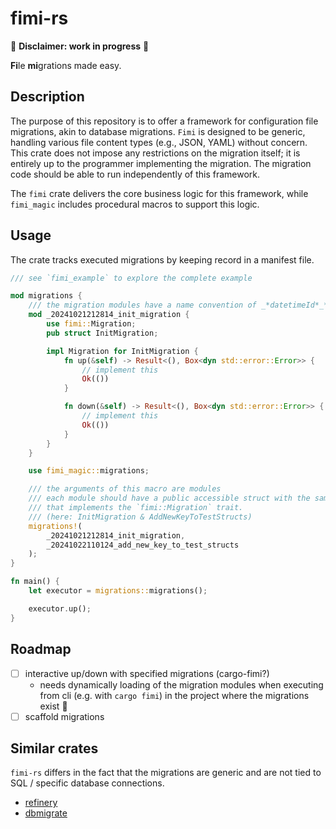 # fimi-rs
🚧 **Disclaimer: work in progress** 🚧

**Fi**le **mi**grations made easy.

## Description

The purpose of this repository is to offer a framework for configuration file migrations, akin to database migrations. `Fimi` is designed to be generic, handling various file content types (e.g., JSON, YAML) without concern.
This crate does not impose any restrictions on the migration itself; it is entirely up to the programmer implementing the migration. The migration code should be able to run independently of this framework.

The `fimi` crate delivers the core business logic for this framework, while `fimi_magic` includes procedural macros to support this logic.

## Usage

The crate tracks executed migrations by keeping record in a manifest file.

```Rust
/// see `fimi_example` to explore the complete example

mod migrations {
    /// the migration modules have a name convention of _*datetimeId*_*migration_name*
    mod _20241021212814_init_migration {
        use fimi::Migration;
        pub struct InitMigration;

        impl Migration for InitMigration {
            fn up(&self) -> Result<(), Box<dyn std::error::Error>> {
                // implement this
                Ok(())
            }

            fn down(&self) -> Result<(), Box<dyn std::error::Error>> {
                // implement this
                Ok(())
            }
        }
    }

    use fimi_magic::migrations;

    /// the arguments of this macro are modules
    /// each module should have a public accessible struct with the same name as the migration 
    /// that implements the `fimi::Migration` trait.
    /// (here: InitMigration & AddNewKeyToTestStructs)
    migrations!(
        _20241021212814_init_migration,
        _20241022110124_add_new_key_to_test_structs
    );
}

fn main() {
    let executor = migrations::migrations();

    executor.up();
}
```

## Roadmap

- [ ] interactive up/down with specified migrations (cargo-fimi?)
    - needs dynamically loading of the migration modules when executing from cli (e.g. with `cargo fimi`) in the project where the migrations exist 🤔
- [ ] scaffold migrations

## Similar crates

`fimi-rs` differs in the fact that the migrations are generic and are not tied to SQL / specific database connections.

- [refinery](https://github.com/rust-db/refinery)
- [dbmigrate](https://github.com/Keats/dbmigrate)
